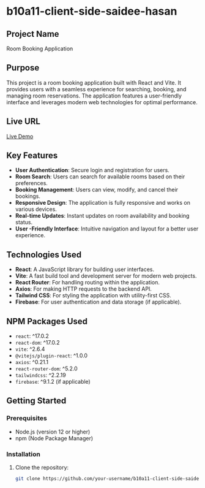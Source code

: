 # b10a11-client-side-saidee-hasan

## Project Name
Room Booking Application

## Purpose
This project is a room booking application built with React and Vite. It provides users with a seamless experience for searching, booking, and managing room reservations. The application features a user-friendly interface and leverages modern web technologies for optimal performance.

## Live URL
[Live Demo](https://your-live-url.com)  <!-- Replace with your actual live URL -->

## Key Features
- **User  Authentication**: Secure login and registration for users.
- **Room Search**: Users can search for available rooms based on their preferences.
- **Booking Management**: Users can view, modify, and cancel their bookings.
- **Responsive Design**: The application is fully responsive and works on various devices.
- **Real-time Updates**: Instant updates on room availability and booking status.
- **User -Friendly Interface**: Intuitive navigation and layout for a better user experience.

## Technologies Used
- **React**: A JavaScript library for building user interfaces.
- **Vite**: A fast build tool and development server for modern web projects.
- **React Router**: For handling routing within the application.
- **Axios**: For making HTTP requests to the backend API.
- **Tailwind CSS**: For styling the application with utility-first CSS.
- **Firebase**: For user authentication and data storage (if applicable).

## NPM Packages Used
- `react`: ^17.0.2
- `react-dom`: ^17.0.2
- `vite`: ^2.6.4
- `@vitejs/plugin-react`: ^1.0.0
- `axios`: ^0.21.1
- `react-router-dom`: ^5.2.0
- `tailwindcss`: ^2.2.19
- `firebase`: ^9.1.2 (if applicable)

## Getting Started

### Prerequisites
- Node.js (version 12 or higher)
- npm (Node Package Manager)

### Installation
1. Clone the repository:
   ```bash
   git clone https://github.com/your-username/b10a11-client-side-saidee-hasan.git# room-booking
